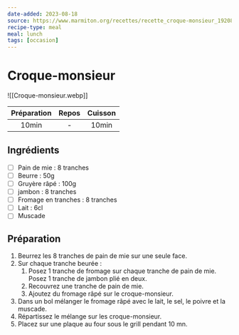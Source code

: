 ```yaml
---
date-added: 2023-08-18
source: https://www.marmiton.org/recettes/recette_croque-monsieur_19208.aspx
recipe-type: meal
meal: lunch
tags: [occasion]
---
```


# Croque-monsieur

![[Croque-monsieur.webp]]

| Préparation | Repos | Cuisson |
|:-----------:|:-----:|:-------:|
|    10min    |   -   |  10min  |

## Ingrédients

- [ ] Pain de mie : 8 tranches
- [ ] Beurre : 50g
- [ ] Gruyère râpé : 100g
- [ ] jambon : 8 tranches
- [ ] Fromage en tranches : 8 tranches
- [ ] Lait : 6cl
- [ ] Muscade

## Préparation

1. Beurrez les 8 tranches de pain de mie sur une seule face.
2. Sur chaque tranche beurée :
	1. Posez 1 tranche de fromage sur chaque tranche de pain de mie. Posez 1 tranche de jambon plié en deux.
	2. Recouvrez une tranche de pain de mie.
	3. Ajoutez du fromage râpé sur le croque-monsieur.
3. Dans un bol mélanger le fromage râpé avec le lait, le sel, le poivre et la muscade.
4. Répartissez le mélange sur les croque-monsieur.
5. Placez sur une plaque au four sous le grill pendant 10 mn.
